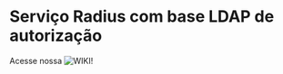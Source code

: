 # Serviço Radius com base LDAP de autorização

Acesse nossa ![WIKI](https://github.com/CaioIcy/RadiusLDAP/wiki)!
